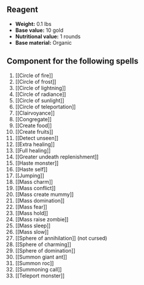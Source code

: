 ## Reagent
- **Weight:** 0.1 lbs
- **Base value:** 10 gold
- **Nutritional value:** 1 rounds
- **Base material:** Organic
## Component for the following spells
1. [[Circle of fire]]
2. [[Circle of frost]]
3. [[Circle of lightning]]
4. [[Circle of radiance]]
5. [[Circle of sunlight]]
6. [[Circle of teleportation]]
7. [[Clairvoyance]]
8. [[Congregate]]
9. [[Create food]]
10. [[Create fruits]]
11. [[Detect unseen]]
12. [[Extra healing]]
13. [[Full healing]]
14. [[Greater undeath replenishment]]
15. [[Haste monster]]
16. [[Haste self]]
17. [[Jumping]]
18. [[Mass charm]]
19. [[Mass conflict]]
20. [[Mass create mummy]]
21. [[Mass domination]]
22. [[Mass fear]]
23. [[Mass hold]]
24. [[Mass raise zombie]]
25. [[Mass sleep]]
26. [[Mass slow]]
27. [[Sphere of annihilation]] (not cursed)
28. [[Sphere of charming]]
29. [[Sphere of domination]]
30. [[Summon giant ant]]
31. [[Summon roc]]
32. [[Summoning call]]
33. [[Teleport monster]]

